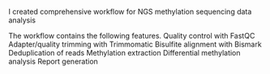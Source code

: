  I created comprehensive workflow for NGS methylation sequencing data analysis

The workflow contains the following features. 
Quality control with FastQC
Adapter/quality trimming with Trimmomatic
Bisulfite alignment with Bismark
Deduplication of reads
Methylation extraction
Differential methylation analysis
Report generation








  
